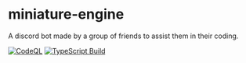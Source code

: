 # miniature-engine
A discord bot made by a group of friends to assist them in their coding.

[![CodeQL](https://github.com/Elektron-blip/miniature-engine/actions/workflows/codeql-analysis.yml/badge.svg)](https://github.com/Elektron-blip/miniature-engine/actions/workflows/codeql-analysis.yml) [![TypeScript Build](https://github.com/Elektron-blip/miniature-engine/actions/workflows/ts_build.yml/badge.svg)](https://github.com/Elektron-blip/miniature-engine/actions/workflows/ts_build.yml)

